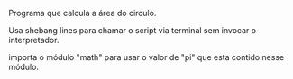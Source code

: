 Programa que calcula a área do circulo.

Usa shebang lines para chamar o script via terminal sem invocar o interpretador.

importa o módulo "math" para usar o valor de "pi" que esta contido nesse módulo.